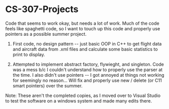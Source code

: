 # CS-307-Projects

Code that seems to work okay, but needs a lot of work. Much of the code feels like spaghetti code, so I want to touch up this code and properly use pointers as a possible summer project.

1. First code, no design pattern -- just basic OOP in C++ to get flight data and aircraft data from .xml files and calculate some basic statistics to print to display.

2. Attempted to implement abstract factory, flywieght, and singleton. Code was a mess b/c I couldn't understand how to properly use the parser at the time. I also didn't use pointers -- I got annoyed at things not working for seemingly no reason... Will fix and properly use new / delete (or C11 smart pointers) over the summer.

Note: These aren't the completed copies, as I moved over to Visual Studio to test the software on a windows system and made many edits there.
